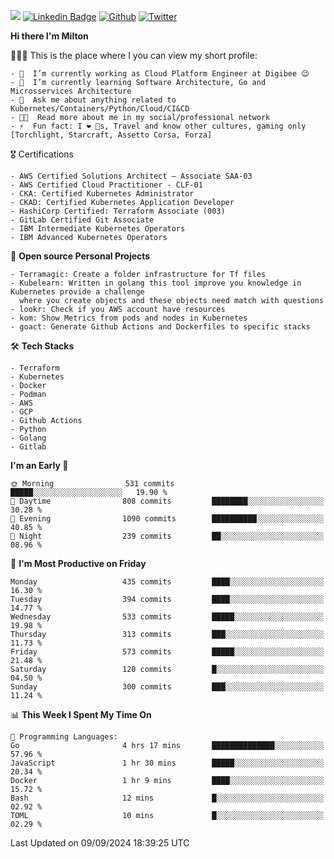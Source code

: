 ![](https://komarev.com/ghpvc/?username=miltlima&color=blueviolet) [![Linkedin Badge](https://img.shields.io/badge/-LinkedIn-blue?style=flat-square&logo=Linkedin&logoColor=white&link=https://www.linkedin.com/in/miltonlimaj/)](https://www.linkedin.com/in/miltonlimaj/) [![Github](https://img.shields.io/github/followers/miltlima?style=social)](https://github.com/miltlima?tab=followers) [![Twitter](https://img.shields.io/twitter/follow/milt_lima?style=social)](https://twitter.com/milt_lima)
 


     
**Hi there I'm Milton**

👨🏽‍💻 This is the place where I you can view my short profile:
```text
- 🔭  I’m currently working as Cloud Platform Engineer at Digibee 😉
- 🌱  I’m currently learning Software Architecture, Go and Microsservices Architecture
- 💬  Ask me about anything related to Kubernetes/Containers/Python/Cloud/CI&CD
- 👨‍💻  Read more about me in my social/professional network
- ⚡  Fun fact: I ❤️ 🐶s, Travel and know other cultures, gaming only [Torchlight, Starcraft, Assetto Corsa, Forza]
```
🎖 Certifications
```text
- AWS Certified Solutions Architect – Associate SAA-03
- AWS Certified Cloud Practitioner - CLF-01
- CKA: Certified Kubernetes Administrator
- CKAD: Certified Kubernetes Application Developer
- HashiCorp Certified: Terraform Associate (003)
- GitLab Certified Git Associate
- IBM Intermediate Kubernetes Operators
- IBM Advanced Kubernetes Operators
```
📐 **Open source Personal Projects**

```text
- Terramagic: Create a folder infrastructure for Tf files
- Kubelearn: Written in golang this tool improve you knowledge in Kubernetes provide a challenge
  where you create objects and these objects need match with questions
- lookr: Check if you AWS account have resources
- kom: Show Metrics from pods and nodes in Kubernetes
- goact: Generate Github Actions and Dockerfiles to specific stacks
```
🛠 **Tech Stacks**

```text
- Terraform
- Kubernetes
- Docker
- Podman
- AWS
- GCP
- Github Actions
- Python
- Golang
- Gitlab
```         

<!--START_SECTION:waka-->
**I'm an Early 🐤** 

```text
🌞 Morning                531 commits         █████░░░░░░░░░░░░░░░░░░░░   19.90 % 
🌆 Daytime                808 commits         ████████░░░░░░░░░░░░░░░░░   30.28 % 
🌃 Evening                1090 commits        ██████████░░░░░░░░░░░░░░░   40.85 % 
🌙 Night                  239 commits         ██░░░░░░░░░░░░░░░░░░░░░░░   08.96 % 
```
📅 **I'm Most Productive on Friday** 

```text
Monday                   435 commits         ████░░░░░░░░░░░░░░░░░░░░░   16.30 % 
Tuesday                  394 commits         ████░░░░░░░░░░░░░░░░░░░░░   14.77 % 
Wednesday                533 commits         █████░░░░░░░░░░░░░░░░░░░░   19.98 % 
Thursday                 313 commits         ███░░░░░░░░░░░░░░░░░░░░░░   11.73 % 
Friday                   573 commits         █████░░░░░░░░░░░░░░░░░░░░   21.48 % 
Saturday                 120 commits         █░░░░░░░░░░░░░░░░░░░░░░░░   04.50 % 
Sunday                   300 commits         ███░░░░░░░░░░░░░░░░░░░░░░   11.24 % 
```


📊 **This Week I Spent My Time On** 

```text
💬 Programming Languages: 
Go                       4 hrs 17 mins       ██████████████░░░░░░░░░░░   57.96 % 
JavaScript               1 hr 30 mins        █████░░░░░░░░░░░░░░░░░░░░   20.34 % 
Docker                   1 hr 9 mins         ████░░░░░░░░░░░░░░░░░░░░░   15.72 % 
Bash                     12 mins             █░░░░░░░░░░░░░░░░░░░░░░░░   02.92 % 
TOML                     10 mins             █░░░░░░░░░░░░░░░░░░░░░░░░   02.29 % 
```


 Last Updated on 09/09/2024 18:39:25 UTC
<!--END_SECTION:waka-->
